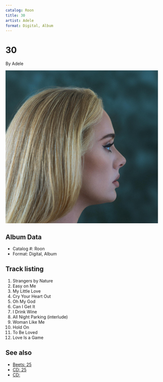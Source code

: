```yaml
---
catalog: Roon
title: 30
artist: Adele
format: Digital, Album
---
```


# 30

By Adele

![](../../assets/albumcovers/Adele-30.png)

## Album Data

- Catalog #: Roon
- Format: Digital, Album


## Track listing


1. Strangers by Nature
2. Easy on Me
3. My Little Love
4. Cry Your Heart Out
5. Oh My God
6. Can I Get It
7. I Drink Wine
8. All Night Parking (interlude)
9. Woman Like Me
10. Hold On
11. To Be Loved
12. Love Is a Game


## See also

- [Beets: 25](../../Beets/Adele/25.md)
- [CD: 25](../../CD/Adele/25.md)
- [CD: ](../../CD/Adele/Adele.md)
